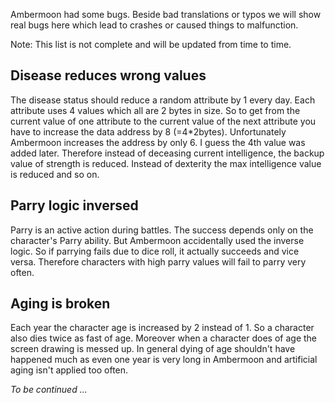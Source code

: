 Ambermoon had some bugs. Beside bad translations or typos we will show real bugs here which lead to crashes or caused things to malfunction.

Note: This list is not complete and will be updated from time to time.

## Disease reduces wrong values

The disease status should reduce a random attribute by 1 every day. Each attribute uses 4 values which all are 2 bytes in size. So to get from the current value of one attribute to the current value of the next attribute you have to increase the data address by 8 (=4*2bytes). Unfortunately Ambermoon increases the address by only 6. I guess the 4th value was added later. Therefore instead of deceasing current intelligence, the backup value of strength is reduced. Instead of dexterity the max intelligence value is reduced and so on.

## Parry logic inversed

Parry is an active action during battles. The success depends only on the character's Parry ability. But Ambermoon accidentally used the inverse logic. So if parrying fails due to dice roll, it actually succeeds and vice versa. Therefore characters with high parry values will fail to parry very often.

## Aging is broken

Each year the character age is increased by 2 instead of 1. So a character also dies twice as fast of age. Moreover when a character does of age the screen drawing is messed up. In general dying of age shouldn't have happened much as even one year is very long in Ambermoon and artificial aging isn't applied too often.

*To be continued ...*
